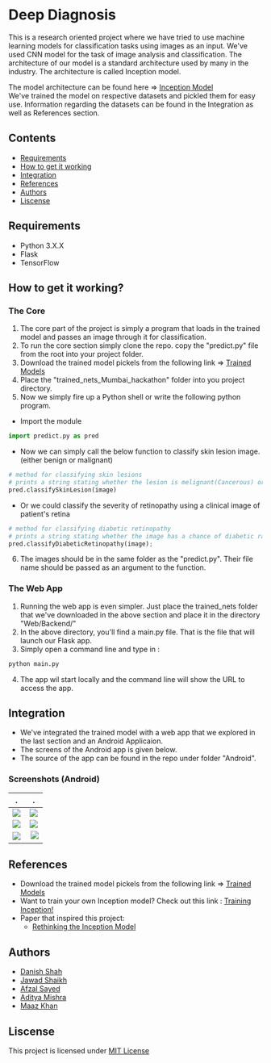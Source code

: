 # Deep Diagnosis
This is a research oriented project where we have tried to use machine learning models for classification tasks using images as an input. We've used CNN model for the task of image analysis and classification. The architecture of our model is a standard architecture used by many in the industry. The architecture is called Inception model.

The model architecture can be found here => <a href="http://www.cv-foundation.org/openaccess/content_cvpr_2015/papers/Szegedy_Going_Deeper_With_2015_CVPR_paper.pdf">Inception Model</a><br>
We've trained the model on respective datasets and pickled them for easy use.
Information regarding the datasets can be found in the Integration as well as References section.


## Contents
* [Requirements](#Requirements)
* [How to get it working]()
* [Integration]()
* [References]()
* [Authors]()
* [Liscense]()

## Requirements
* Python 3.X.X
* Flask
* TensorFlow

## How to get it working?

### The Core
1. The core part of the project is simply a program that loads in the trained model and passes an image through it for classification.<br>
2. To run the core section simply clone the repo. copy the "predict.py" file from the root into your project folder.<br>
3. Download the trained model pickels from the following link => <a href="https://drive.google.com/drive/folders/0B0eNSOFz7zL7Q2JqN0E5R2NZNXM?usp=sharing">Trained Models</a>
4. Place the "trained_nets_Mumbai_hackathon" folder into you project directory.
5. Now we simply fire up a Python shell or write the following python program.
* Import the module
``` python
import predict.py as pred
```
* Now we can simply call the below function to classify skin lesion image. (either benign or malignant)
``` python
# method for classifying skin lesions
# prints a string stating whether the lesion is melignant(Cancerous) or benign(non-cancerous) with a percent confidence
pred.classifySkinLesion(image)
```
* Or we could classify the severity of retinopathy using a clinical image of patient's retina
``` python
# method for classifying diabetic retinopathy
# prints a string stating whether the image has a chance of diabetic ratinopathy (Normal, Moderate, Severe) with a percent confidence.
pred.classifyDiabeticRetinopathy(image);
```
6. The images should be in the same folder as the "predict.py". Their file name should be passed as an argument to the function.

### The Web App
1. Running the web app is even simpler. Just place the trained_nets folder that we've downloaded in the above section and place it in the directory "Web/Backend/"
2. In the above directory, you'll find a main.py file. That is the file that will launch our Flask app.
3. Simply open a command line and type in :
``` python
python main.py
```
4. The app wil start locally and the command line will show the URL to access the app.

## Integration
* We've integrated the trained model with a web app that we explored in the last section and an Android Applicaion.
* The screens of the Android app is given below.
* The source of the app can be found in the repo under folder "Android". 

### Screenshots (Android)

 .             |   .
:-------------------------:|:-------------------------:
![](https://github.com/DanishShah/DeepDiagnosis/blob/master/Resources/Screenshot_20170327-170331[1].png)  |  ![](https://github.com/DanishShah/DeepDiagnosis/blob/master/Resources/Screenshot_20170327-170326[1].png)
![](https://github.com/DanishShah/DeepDiagnosis/blob/master/Resources/Screenshot_20170327-170321[1].png)  |  ![](https://github.com/DanishShah/DeepDiagnosis/blob/master/Resources/Screenshot_20170327-170306[1].png)
![](https://github.com/DanishShah/DeepDiagnosis/blob/master/Resources/Screenshot_20170327-170313[1].png)  |  ![](https://github.com/DanishShah/DeepDiagnosis/blob/master/Resources/Screenshot_20170327-170618[1].png)




## References
* Download the trained model pickels from the following link => <a href="https://drive.google.com/drive/folders/0B0eNSOFz7zL7Q2JqN0E5R2NZNXM?usp=sharing">Trained Models</a>
* Want to train your own Inception model? Check out this link : <a href="https://github.com/tensorflow/models/tree/master/inception">Training Inception!</a>
* Paper that inspired this project:
  * [Rethinking the Inception Model](https://arxiv.org/pdf/1512.00567.pdf)
  

## Authors
* [Danish Shah](https://github.com/DanishShah)
* [Jawad Shaikh](https://github.com/jawadsh123)
* [Afzal Sayed]()
* [Aditya Mishra]()
* [Maaz Khan]()

## Liscense
This project is licensed under <a href="https://github.com/DanishShah/DeepDiagnosis/blob/master/LICENSE.txt">MIT License</a>


